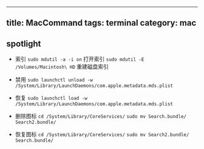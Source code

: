 
---
title: MacCommand
tags: terminal
category: mac
---

## spotlight
- 索引
`sudo mdutil -a -i on` 打开索引
`sudo mdutil -E /Volumes/Macintosh\ HD` 重建磁盘索引

- 禁用
`sudo launchctl unload -w /System/Library/LaunchDaemons/com.apple.metadata.mds.plist`
- 恢复
`sudo launchctl load -w /System/Library/LaunchDaemons/com.apple.metadata.mds.plist`

- 删除图标
`cd /System/Library/CoreServices/`
`sudo mv Search.bundle/ Search2.bundle/`

- 恢复图标
`cd /System/Library/CoreServices/`
`sudo mv Search2.bundle/ Search.bundle/`

